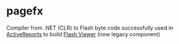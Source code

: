 # pagefx

Compiler from .NET (CLR) to Flash byte code successfully used in [ActiveReports](https://www.grapecity.com/activereports) to build [Flash Viewer](http://help.grapecity.com/activereports/webhelp/Legacy/ActiveReports6/topic124.html) (now legacy component)
